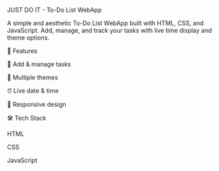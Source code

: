 JUST DO IT - To-Do List WebApp

A simple and aesthetic To-Do List WebApp built with HTML, CSS, and JavaScript. Add, manage, and track your tasks with live time display and theme options.

🚀 Features

📝 Add & manage tasks

🎨 Multiple themes

⏰ Live date & time

📱 Responsive design

🛠️ Tech Stack

HTML

CSS

JavaScript
